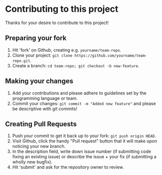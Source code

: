 # Contributing to this project

Thanks for your desire to contribute to this project!

## Preparing your fork

1. Hit 'fork' on Github, creating e.g. `yourname/team-repo`.
2. Clone your project: `git clone https://github.com/yourname/team-repo.git`.
3. Create a branch: `cd team-repo; git checkout -b new-feature`.

## Making your changes

1. Add your contributions and please adhere to guidelines set by the programming language or team.
3. Commit your changes: `git commit -m "Added new feature"` and please be descriptive with git commits!

## Creating Pull Requests

1. Push your commit to get it back up to your fork: `git push origin HEAD`.
2. Visit Github, click the handy "Pull request" button that it will make upon noticing your new branch.
3. In the description field, write down issue number (if submitting code fixing an existing issue) or describe the issue + your fix (if submitting a wholly new bugfix).
4. Hit 'submit' and ask for the repository owner to review.

